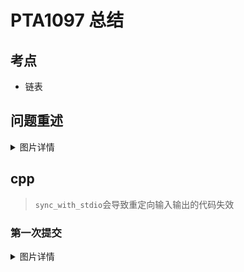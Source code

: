 # PTA1097 总结

## 考点
+ 链表

## 问题重述
<details><summary>图片详情</summary><img src="https://raw.githubusercontent.com/ednow/cloudimg/main/githubio/20210713213958.png" alt="找不到图片(Image not found)" onerror="this.onerror=null;this.src='https://gitee.com/ednow/cloudimg/raw/main/githubio/20210713213958.png';" /></details>


## cpp
> `sync_with_stdio`会导致重定向输入输出的代码失效


### 第一次提交
<details><summary>图片详情</summary><img src="https://raw.githubusercontent.com/ednow/cloudimg/main/githubio/20210714001636.png" alt="找不到图片(Image not found)" onerror="this.onerror=null;this.src='https://gitee.com/ednow/cloudimg/raw/main/githubio/20210714001636.png';" /></details>